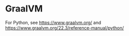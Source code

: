 # GraalVM

For Python, see <https://www.graalvm.org/> and <https://www.graalvm.org/22.3/reference-manual/python/>